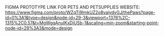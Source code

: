 FIGMA PROTOTYPE LINK FOR PETS AND PETSUPPLIES WEBSITE:
https://www.figma.com/proto/WZqTi9lmkUZ2o8vaiydvGJ/thePaws?page-id=0%3A1&type=design&node-id=29-3&viewport=1376%2C-1315%2C0.57&t=MgWgqAnuIKxDiUSb-1&scaling=min-zoom&starting-point-node-id=29%3A3&mode=design
